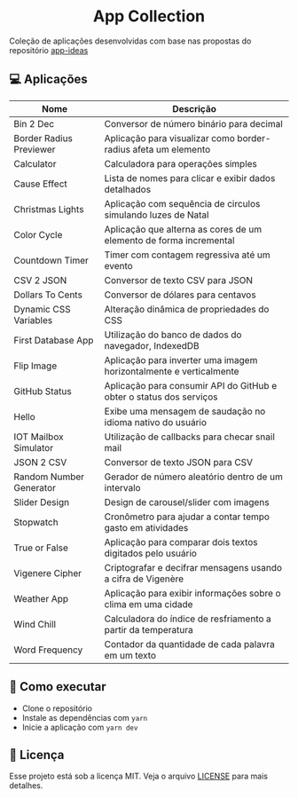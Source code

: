 <h1 align="center">App Collection</h1>

Coleção de aplicações desenvolvidas com base nas propostas do repositório [app-ideas](https://github.com/florinpop17/app-ideas)


## 💻 Aplicações

| Nome                    | Descrição                                                           |
| ----------------------- | ------------------------------------------------------------------- |
| Bin 2 Dec               | Conversor de número binário para decimal                            |
| Border Radius Previewer | Aplicação para visualizar como border-radius afeta um elemento      |
| Calculator              | Calculadora para operações simples                                  |
| Cause Effect            | Lista de nomes para clicar e exibir dados detalhados                |
| Christmas Lights        | Aplicação com sequência de circulos simulando luzes de Natal        |
| Color Cycle             | Aplicação que alterna as cores de um elemento de forma incremental  |
| Countdown Timer         | Timer com contagem regressiva até um evento                         |
| CSV 2 JSON              | Conversor de texto CSV para JSON                                    |
| Dollars To Cents        | Conversor de dólares para centavos                                  |
| Dynamic CSS Variables   | Alteração dinâmica de propriedades do CSS                           |
| First Database App      | Utilização do banco de dados do navegador, IndexedDB                |
| Flip Image              | Aplicação para inverter uma imagem horizontalmente e verticalmente  |
| GitHub Status           | Aplicação para consumir API do GitHub e obter o status dos serviços |
| Hello                   | Exibe uma mensagem de saudação no idioma nativo do usuário          |
| IOT Mailbox Simulator   | Utilização de callbacks para checar snail mail                      |
| JSON 2 CSV              | Conversor de texto JSON para CSV                                    |
| Random Number Generator | Gerador de número aleatório dentro de um intervalo                  |
| Slider Design           | Design de carousel/slider com imagens                               |
| Stopwatch               | Cronômetro para ajudar a contar tempo gasto em atividades           |
| True or False           | Aplicação para comparar dois textos digitados pelo usuário          |
| Vigenere Cipher         | Criptografar e decifrar mensagens usando a cifra de Vigenère        |
| Weather App             | Aplicação para exibir informações sobre o clima em uma cidade       |
| Wind Chill              | Calculadora do índice de resfriamento a partir da temperatura       |
| Word Frequency          | Contador da quantidade de cada palavra em um texto                  |


## 🚀 Como executar

- Clone o repositório
- Instale as dependências com `yarn`
- Inicie a aplicação com `yarn dev`


## 📄 Licença

Esse projeto está sob a licença MIT. Veja o arquivo [LICENSE](LICENSE) para mais detalhes.